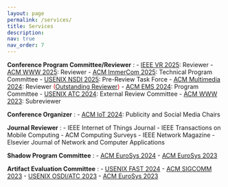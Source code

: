 ```yaml
---
layout: page
permalink: /services/
title: Services
description: 
nav: true
nav_order: 7
---
```


**Conference Program Committee/Reviewer**
:   - [IEEE VR 2025](https://ieeevr.org/2025/): Reviewer
    - [ACM WWW 2025](https://www2025.thewebconf.org/): Reviewer
    - [ACM ImmerCom 2025](https://immercom.github.io/): Technical Program Committee
    - [USENIX NSDI 2025](https://www.usenix.org/conference/nsdi25): Pre-Review Task Force
    - [ACM Multimedia 2024](https://2024.acmmm.org/): Reviewer <span style="color:red">([Outstanding Reviewer](https://2024.acmmm.org/outstanding-ac-reviewer))</span>
    - [ACM EMS 2024](https://conferences.sigcomm.org/sigcomm/2024/workshop/ems/): Program Committee
    - [USENIX ATC 2024](https://www.usenix.org/conference/atc24): External Review Committee
    - [ACM WWW 2023](https://www2023.thewebconf.org/): Subreviewer

**Conference Organizer**
:   - [ACM IoT 2024](https://iot-conference.org/iot2024): Publicity and Social Media Chairs

**Journal Reviewer**
:   - IEEE Internet of Things Journal
    - IEEE Transactions on Mobile Computing
    - ACM Computing Surveys
    - IEEE Network Magazine
    - Elsevier Journal of Network and Computer Applications

**Shadow Program Committee** 
:   - [ACM EuroSys 2024](https://2024.eurosys.org/)
    - [ACM EuroSys 2023](https://2023.eurosys.org/)

**Artifact Evaluation Committee**
:   - [USENIX FAST 2024](https://www.usenix.org/conference/fast24)
    - [ACM SIGCOMM 2023](https://conferences.sigcomm.org/sigcomm/2023/)
    - [USENIX OSDI/ATC 2023](https://www.usenix.org/conference/osdi23)
    - [ACM EuroSys 2023](https://2023.eurosys.org/)